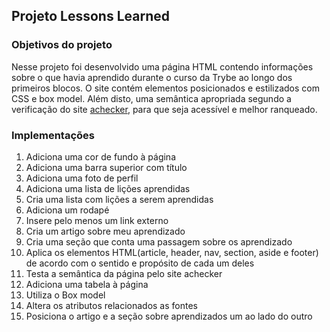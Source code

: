 ## Projeto Lessons Learned

### Objetivos do projeto

Nesse projeto foi desenvolvido uma página HTML contendo informações sobre o que havia aprendido durante o curso da Trybe ao longo dos primeiros blocos. O site contém elementos posicionados e estilizados com CSS e box model. Além disto, uma semântica apropriada segundo a verificação do site [achecker](https://achecker.ca/checker/index.php), para que seja acessível e melhor ranqueado.

### Implementações

  1. Adiciona uma cor de fundo à página
  2. Adiciona uma barra superior com título
  3. Adiciona uma foto de perfil
  4. Adiciona uma lista de lições aprendidas
  5. Cria uma lista com lições a serem aprendidas
  6. Adiciona um rodapé
  7. Insere pelo menos um link externo
  8. Cria um artigo sobre meu aprendizado
  9. Cria uma seção que conta uma passagem sobre os aprendizado
  10. Aplica os elementos HTML(article, header, nav, section, aside e footer) de acordo com o sentido e propósito de cada um deles
  11. Testa a semântica da página pelo site achecker
  12. Adiciona uma tabela à página
  13. Utiliza o Box model
  14. Altera os atributos relacionados as fontes
  15. Posiciona o artigo e a seção sobre aprendizados um ao lado do outro
